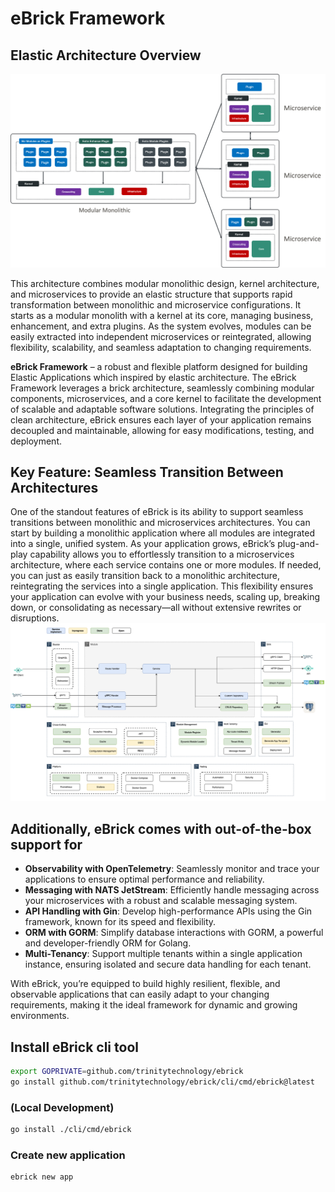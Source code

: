 # eBrick Framework

## Elastic Architecture Overview

![Elastic Architecture](docs/images/elastic-architecture.png)

This architecture combines modular monolithic design, kernel architecture, and microservices to provide an elastic structure that supports rapid transformation between monolithic and microservice configurations. It starts as a modular monolith with a kernel at its core, managing business, enhancement, and extra plugins. As the system evolves, modules can be easily extracted into independent microservices or reintegrated, allowing flexibility, scalability, and seamless adaptation to changing requirements.

**eBrick Framework** – a robust and flexible platform designed for building Elastic Applications which inspired by elastic architecture. The eBrick Framework leverages a brick architecture, seamlessly combining modular components, microservices, and a core kernel to facilitate the development of scalable and adaptable software solutions. Integrating the principles of clean architecture, eBrick ensures each layer of your application remains decoupled and maintainable, allowing for easy modifications, testing, and deployment.

## Key Feature: Seamless Transition Between Architectures

One of the standout features of eBrick is its ability to support seamless transitions between monolithic and microservices architectures. You can start by building a monolithic application where all modules are integrated into a single, unified system. As your application grows, eBrick’s plug-and-play capability allows you to effortlessly transition to a microservices architecture, where each service contains one or more modules. If needed, you can just as easily transition back to a monolithic architecture, reintegrating the services into a single application. This flexibility ensures your application can evolve with your business needs, scaling up, breaking down, or consolidating as necessary—all without extensive rewrites or disruptions.
![Architecture](docs/images/ebrick.png)

## Additionally, eBrick comes with out-of-the-box support for

- **Observability with OpenTelemetry**: Seamlessly monitor and trace your applications to ensure optimal performance and reliability.
- **Messaging with NATS JetStream**: Efficiently handle messaging across your microservices with a robust and scalable messaging system.
- **API Handling with Gin**: Develop high-performance APIs using the Gin framework, known for its speed and flexibility.
- **ORM with GORM**: Simplify database interactions with GORM, a powerful and developer-friendly ORM for Golang.
- **Multi-Tenancy**: Support multiple tenants within a single application instance, ensuring isolated and secure data handling for each tenant.

With eBrick, you’re equipped to build highly resilient, flexible, and observable applications that can easily adapt to your changing requirements, making it the ideal framework for dynamic and growing environments.

## Install eBrick cli tool

```bash
export GOPRIVATE=github.com/trinitytechnology/ebrick
go install github.com/trinitytechnology/ebrick/cli/cmd/ebrick@latest
```

### (Local Development)

```bash
go install ./cli/cmd/ebrick
```

### Create new application

```bash
ebrick new app
```
